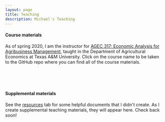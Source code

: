 ```yaml
---
layout: page
title: Teaching
description: Michael's Teaching
---
```


#### Course materials
As of spring 2020, I am the instructor for [AGEC 317: Economic Analysis for Agribusiness Management](https://github.com/econ-by-mb/agec317), taught in the Department of Agricultural Economics at Texas A\&M University. Click on the course name to be taken to the GitHub repo where you can find all of the course materials.

<br/>
<br/>
<br/>

#### Supplemental materials
See the [resources](https://michael-black.github.io/pages/resources.html) tab for some helpful documents that I didn't create. As I create supplemental teaching materials, they will appear here. Check back soon!





<!-- Note: this is how to write a comment in HTML. Everything in here won't show up on your webpage.-->

<!--
To increase the size of the title, use fewer # in front of the paper title.
To decrease the size of the title, use more #.
To remove the italics, remove the * before and after the description
To remove the underline from the title, remove the <u> tags (<u> and </u>)
-->
